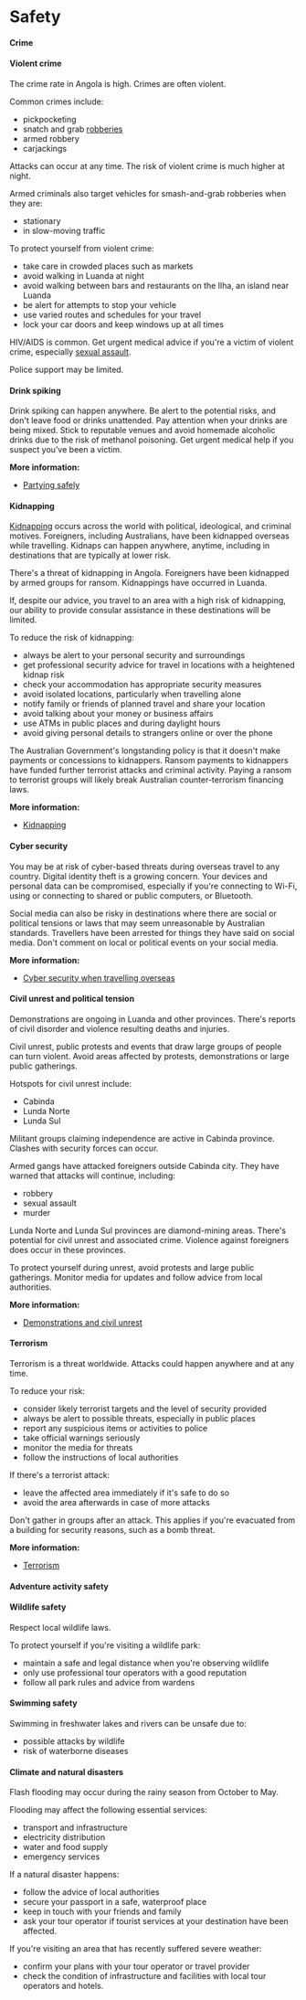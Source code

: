 # Safety

#### Crime

#### Violent crime

The crime rate in Angola is high. Crimes are often violent.

Common crimes include:

* pickpocketing
* snatch and grab [robberies](/before-you-go/safety/theft-robbery "Theft and robbery")
* armed robbery
* carjackings

Attacks can occur at any time. The risk of violent crime is much higher at night.

Armed criminals also target vehicles for smash-and-grab robberies when they are:

* stationary
* in slow-moving traffic

To protect yourself from violent crime:

* take care in crowded places such as markets
* avoid walking in Luanda at night
* avoid walking between bars and restaurants on the Ilha, an island near Luanda
* be alert for attempts to stop your vehicle
* use varied routes and schedules for your travel
* lock your car doors and keep windows up at all times

HIV/AIDS is common. Get urgent medical advice if you're a victim of violent crime, especially [sexual assault](/before-you-go/safety/sexual-assault "Reducing the risk of sexual assault and harassment"). 

Police support may be limited.

#### Drink spiking

Drink spiking can happen anywhere. Be alert to the potential risks, and don't leave food or drinks unattended. Pay attention when your drinks are being mixed. Stick to reputable venues and avoid homemade alcoholic drinks due to the risk of methanol poisoning. Get urgent medical help if you suspect you’ve been a victim.

**More information:**

* [Partying safely](/before-you-go/safety/partying "Partying safely")

#### Kidnapping

[Kidnapping](/before-you-go/safety/kidnapping "Reducing the risk of kidnapping") occurs across the world with political, ideological, and criminal motives. Foreigners, including Australians, have been kidnapped overseas while travelling. Kidnaps can happen anywhere, anytime, including in destinations that are typically at lower risk. 

There's a threat of kidnapping in Angola. Foreigners have been kidnapped by armed groups for ransom. Kidnappings have occurred in Luanda.

If, despite our advice, you travel to an area with a high risk of kidnapping, our ability to provide consular assistance in these destinations will be limited. 

To reduce the risk of kidnapping: 

* always be alert to your personal security and surroundings
* get professional security advice for travel in locations with a heightened kidnap risk
* check your accommodation has appropriate security measures
* avoid isolated locations, particularly when travelling alone
* notify family or friends of planned travel and share your location
* avoid talking about your money or business affairs
* use ATMs in public places and during daylight hours
* avoid giving personal details to strangers online or over the phone

The Australian Government's longstanding policy is that it doesn't make payments or concessions to kidnappers. Ransom payments to kidnappers have funded further terrorist attacks and criminal activity. Paying a ransom to terrorist groups will likely break Australian counter-terrorism financing laws. 

**More information:** 

* [Kidnapping](https://www.smartraveller.gov.au/before-you-go/safety/kidnapping)

#### Cyber security

You may be at risk of cyber-based threats during overseas travel to any country. Digital identity theft is a growing concern. Your devices and personal data can be compromised, especially if you're connecting to Wi-Fi, using or connecting to shared or public computers, or Bluetooth. 

Social media can also be risky in destinations where there are social or political tensions or laws that may seem unreasonable by Australian standards. Travellers have been arrested for things they have said on social media. Don't comment on local or political events on your social media. 

**More information:**

* [Cyber security when travelling overseas](/before-you-go/staying-safe/cyber-security "Cyber security when travelling overseas")

#### Civil unrest and political tension

Demonstrations are ongoing in Luanda and other provinces. There's reports of civil disorder and violence resulting deaths and injuries.

Civil unrest, public protests and events that draw large groups of people can turn violent. Avoid areas affected by protests, demonstrations or large public gatherings.

Hotspots for civil unrest include:

* Cabinda
* Lunda Norte
* Lunda Sul

Militant groups claiming independence are active in Cabinda province. Clashes with security forces can occur.

Armed gangs have attacked foreigners outside Cabinda city. They have warned that attacks will continue, including:

* robbery
* sexual assault
* murder

Lunda Norte and Lunda Sul provinces are diamond-mining areas. There's potential for civil unrest and associated crime. Violence against foreigners does occur in these provinces.

To protect yourself during unrest, avoid protests and large public gatherings. Monitor media for updates and follow advice from local authorities.

**More information:**

* [Demonstrations and civil unrest](/before-you-go/safety/protests-civil-unrest "Protests and civil unrest")

#### Terrorism

Terrorism is a threat worldwide. Attacks could happen anywhere and at any time.

To reduce your risk:

* consider likely terrorist targets and the level of security provided
* always be alert to possible threats, especially in public places
* report any suspicious items or activities to police
* take official warnings seriously
* monitor the media for threats
* follow the instructions of local authorities

If there's a terrorist attack:

* leave the affected area immediately if it's safe to do so
* avoid the area afterwards in case of more attacks

Don't gather in groups after an attack. This applies if you're evacuated from a building for security reasons, such as a bomb threat.

**More information:**

* [Terrorism](/before-you-go/safety/terrorism "Terrorism")

#### Adventure activity safety

#### Wildlife safety

Respect local wildlife laws.

To protect yourself if you're visiting a wildlife park:

* maintain a safe and legal distance when you're observing wildlife
* only use professional tour operators with a good reputation
* follow all park rules and advice from wardens

#### Swimming safety

Swimming in freshwater lakes and rivers can be unsafe due to:

* possible attacks by wildlife
* risk of waterborne diseases

#### Climate and natural disasters

Flash flooding may occur during the rainy season from October to May.

Flooding may affect the following essential services:

* transport and infrastructure
* electricity distribution
* water and food supply
* emergency services

If a natural disaster happens:

* follow the advice of local authorities
* secure your passport in a safe, waterproof place
* keep in touch with your friends and family
* ask your tour operator if tourist services at your destination have been affected.

If you're visiting an area that has recently suffered severe weather:

* confirm your plans with your tour operator or travel provider
* check the condition of infrastructure and facilities with local tour operators and hotels.